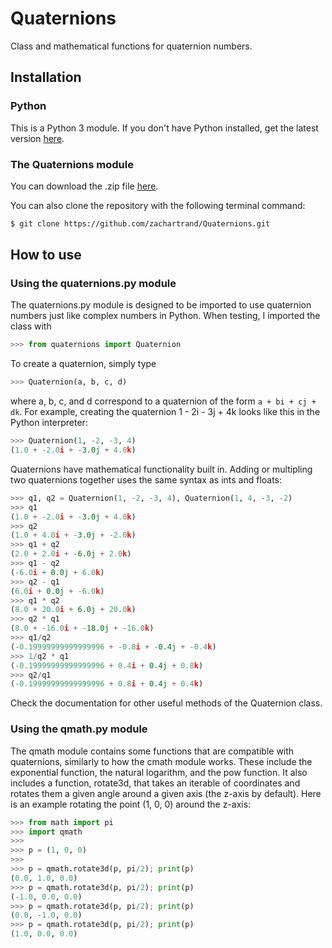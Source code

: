 # Quaternions

Class and mathematical functions for quaternion numbers.

## Installation

### Python

This is a Python 3 module.  If you don't have Python installed, get the latest version
[here](https://www.python.org/downloads/).

### The Quaternions module

You can download the .zip file
[here](https://github.com/zachartrand/Quaternions/archive/refs/heads/master.zip).

You can also clone the repository with the following terminal command:

```bash
$ git clone https://github.com/zachartrand/Quaternions.git
```

## How to use

### Using the quaternions.py module

The quaternions.py module is designed to be imported to use quaternion numbers
just like complex numbers in Python. When testing, I imported the class with

```python
>>> from quaternions import Quaternion
```

To create a quaternion, simply type
```python
>>> Quaternion(a, b, c, d)
```
where a, b, c, and d correspond to a quaternion of the form `a + bi + cj + dk`.
For example, creating the quaternion 1 - 2i - 3j + 4k looks like this in the
Python interpreter:

```python
>>> Quaternion(1, -2, -3, 4)
(1.0 + -2.0i + -3.0j + 4.0k)
```

Quaternions have mathematical functionality built in. Adding or multipling two
quaternions together uses the same syntax as ints and floats:

```python
>>> q1, q2 = Quaternion(1, -2, -3, 4), Quaternion(1, 4, -3, -2)
>>> q1
(1.0 + -2.0i + -3.0j + 4.0k)
>>> q2
(1.0 + 4.0i + -3.0j + -2.0k)
>>> q1 + q2
(2.0 + 2.0i + -6.0j + 2.0k)
>>> q1 - q2
(-6.0i + 0.0j + 6.0k)
>>> q2 - q1
(6.0i + 0.0j + -6.0k)
>>> q1 * q2
(8.0 + 20.0i + 6.0j + 20.0k)
>>> q2 * q1
(8.0 + -16.0i + -18.0j + -16.0k)
>>> q1/q2
(-0.19999999999999996 + -0.8i + -0.4j + -0.4k)
>>> 1/q2 * q1
(-0.19999999999999996 + 0.4i + 0.4j + 0.8k)
>>> q2/q1
(-0.19999999999999996 + 0.8i + 0.4j + 0.4k)
```

Check the documentation for other useful methods of the Quaternion class.

### Using the qmath.py module
The qmath module contains some functions that are compatible with quaternions,
similarly to how the cmath module works. These include the exponential function,
the natural logarithm, and the pow function. It also includes a function,
rotate3d, that takes an iterable of coordinates and rotates them a given angle
around a given axis (the z-axis by default). Here is an example rotating the 
point (1, 0, 0) around the z-axis:
```python
>>> from math import pi
>>> import qmath
>>>
>>> p = (1, 0, 0)
>>> 
>>> p = qmath.rotate3d(p, pi/2); print(p)
(0.0, 1.0, 0.0)
>>> p = qmath.rotate3d(p, pi/2); print(p)
(-1.0, 0.0, 0.0)
>>> p = qmath.rotate3d(p, pi/2); print(p)
(0.0, -1.0, 0.0)
>>> p = qmath.rotate3d(p, pi/2); print(p)
(1.0, 0.0, 0.0)
```
